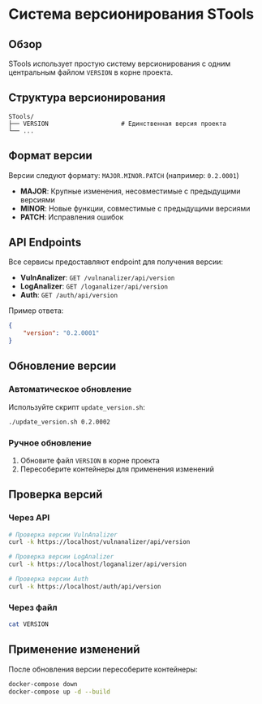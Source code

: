 # Система версионирования STools

## Обзор

STools использует простую систему версионирования с одним центральным файлом `VERSION` в корне проекта.

## Структура версионирования

```
STools/
├── VERSION                    # Единственная версия проекта
└── ...
```

## Формат версии

Версии следуют формату: `MAJOR.MINOR.PATCH` (например: `0.2.0001`)

- **MAJOR**: Крупные изменения, несовместимые с предыдущими версиями
- **MINOR**: Новые функции, совместимые с предыдущими версиями  
- **PATCH**: Исправления ошибок

## API Endpoints

Все сервисы предоставляют endpoint для получения версии:

- **VulnAnalizer**: `GET /vulnanalizer/api/version`
- **LogAnalizer**: `GET /loganalizer/api/version`
- **Auth**: `GET /auth/api/version`

Пример ответа:
```json
{
    "version": "0.2.0001"
}
```

## Обновление версии

### Автоматическое обновление

Используйте скрипт `update_version.sh`:

```bash
./update_version.sh 0.2.0002
```

### Ручное обновление

1. Обновите файл `VERSION` в корне проекта
2. Пересоберите контейнеры для применения изменений

## Проверка версий

### Через API

```bash
# Проверка версии VulnAnalizer
curl -k https://localhost/vulnanalizer/api/version

# Проверка версии LogAnalizer  
curl -k https://localhost/loganalizer/api/version

# Проверка версии Auth
curl -k https://localhost/auth/api/version
```

### Через файл

```bash
cat VERSION
```

## Применение изменений

После обновления версии пересоберите контейнеры:

```bash
docker-compose down
docker-compose up -d --build
```
